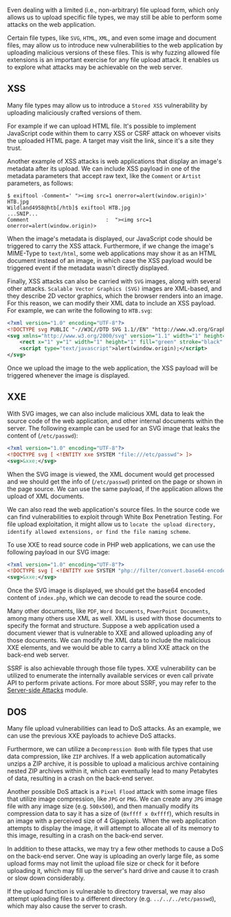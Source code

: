 Even dealing with a limited (i.e., non-arbitrary) file upload form, which only allows us to upload specific file types, we may still be able to perform some attacks on the web application.

Certain file types, like `SVG`, `HTML`, `XML`, and even some image and document files, may allow us to introduce new vulnerabilities to the web application by uploading malicious versions of these files. This is why fuzzing allowed file extensions is an important exercise for any file upload attack. It enables us to explore what attacks may be achievable on the web server.

## XSS

Many file types may allow us to introduce a `Stored XSS` vulnerability by uploading maliciously crafted versions of them.

For example if we can upload HTML file. It's possible to implement JavaScript code within them to carry XSS or CSRF attack on whoever visits the uploaded HTML page. A target may visit the link, since it's a site they trust.

Another example of XSS attacks is web applications that display an image's metadata after its upload. We can include XSS payload in one of the metadata parameters that accept raw text, like the `Comment` or `Artist` parameters, as follows:
```shell-session
$ exiftool -Comment=' "><img src=1 onerror=alert(window.origin)>' HTB.jpg
Wildland4958@htb[/htb]$ exiftool HTB.jpg
...SNIP...
Comment                         :  "><img src=1 onerror=alert(window.origin)>
```

When the image's metadata is displayed, our JavaScript code should be triggered to carry the XSS attack. Furthermore, if we change the image's MIME-Type to `text/html`, some web applications may show it as an HTML document instead of an image, in which case the XSS payload would be triggered event if the metadata wasn't directly displayed.

Finally, XSS attacks can also be carried with `SVG` images, along with several other attacks. `Scalable Vector Graphics (SVG)` images are XML-based, and they describe 2D vector graphics, which the browser renders into an image. For this reason, we can modify their XML data to include an XSS payload. For example, we can write the following to `HTB.svg`:
```xml
<?xml version="1.0" encoding="UTF-8"?>
<!DOCTYPE svg PUBLIC "-//W3C//DTD SVG 1.1//EN" "http://www.w3.org/Graphics/SVG/1.1/DTD/svg11.dtd">
<svg xmlns="http://www.w3.org/2000/svg" version="1.1" width="1" height="1">
    <rect x="1" y="1" width="1" height="1" fill="green" stroke="black" />
    <script type="text/javascript">alert(window.origin);</script>
</svg>
```

Once we upload the image to the web application, the XSS payload will be triggered whenever the image is displayed.

## XXE

With SVG images, we can also include malicious XML data to leak the source code of the web application, and other internal documents within the server. The following example can be used for an SVG image that leaks the content of (`/etc/passwd`):
```xml
<?xml version="1.0" encoding="UTF-8"?>
<!DOCTYPE svg [ <!ENTITY xxe SYSTEM "file:///etc/passwd"> ]>
<svg>&xxe;</svg>
```

When the SVG image is viewed, the XML document would get processed and we should get the info of (`/etc/passwd`) printed on the page or shown in the page source. We can use the same payload, if the application allows the upload of XML documents.

We can also read the web application's source files. In the source code we can find vulnerabilities to exploit through White Box Penetration Testing. For file upload exploitation, it might allow us to `locate the upload directory, identify allowed extensions, or find the file naming scheme`.

To use XXE to read source code in PHP web applications, we can use the following payload in our SVG image:
```xml
<?xml version="1.0" encoding="UTF-8"?>
<!DOCTYPE svg [ <!ENTITY xxe SYSTEM "php://filter/convert.base64-encode/resource=index.php"> ]>
<svg>&xxe;</svg>
```

Once the SVG image is displayed, we should get the base64 encoded content of `index.php`, which we can decode to read the source code.

Many other documents, like `PDF`, `Word Documents`, `PowerPoint Documents`, among many others use XML as well. XML is used with those documents to specify the format and structure. Suppose a web application used a document viewer that is vulnerable to XXE and allowed uploading any of those documents. We can modify the XML data to include the malicious XXE elements, and we would be able to carry a blind XXE attack on the back-end web server.

SSRF is also achievable through those file types. XXE vulnerability can be utilized to enumerate the internally available services or even call private API to perform private actions. For more about SSRF, you may refer to the [Server-side Attacks](https://academy.hackthebox.com/module/details/145) module.

## DOS

Many file upload vulnerabilities can lead to DoS attacks. As an example, we can use the previous XXE payloads to achieve DoS attacks.

Furthermore, we can utilize a `Decompression Bomb` with file types that use data compression, like `ZIP` archives. If a web application automatically unzips a ZIP archive, it is possible to upload a malicious archive containing nested ZIP archives within it, which can eventually lead to many Petabytes of data, resulting in a crash on the back-end server.

Another possible DoS attack is a `Pixel Flood` attack with some image files that utilize image compression, like `JPG` or `PNG`. We can create any `JPG` image file with any image size (e.g. `500x500`), and then manually modify its compression data to say it has a size of (`0xffff x 0xffff`), which results in an image with a perceived size of 4 Gigapixels. When the web application attempts to display the image, it will attempt to allocate all of its memory to this image, resulting in a crash on the back-end server.

In addition to these attacks, we may try a few other methods to cause a DoS on the back-end server. One way is uploading an overly large file, as some upload forms may not limit the upload file size or check for it before uploading it, which may fill up the server's hard drive and cause it to crash or slow down considerably.

If the upload function is vulnerable to directory traversal, we may also attempt uploading files to a different directory (e.g. `../../../etc/passwd`), which may also cause the server to crash.
